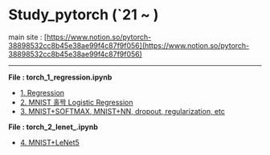 
# Study_pytorch (`21 ~ )

main site : [https://www.notion.so/pytorch-38898532cc8b45e38ae99f4c87f9f056](https://www.notion.so/pytorch-38898532cc8b45e38ae99f4c87f9f056)

---
**File : torch_1_regression.ipynb**
- [1. Regression](https://www.notion.so/1-Regression-ba4350728df94e15aa85dea06d911f41)
- [2. MNIST 홀짝 Logistic Regression ](https://www.notion.so/2-MNIST-Logistic-Regression-62d63325f5a745908ce816d822dfc5d8)
- [3. MNIST+SOFTMAX, MNIST+NN, dropout, regularization, etc](https://www.notion.so/3-MNIST-SOFTMAX-MNIST-NN-dropout-regularization-etc-c144db4b3c2f45e9829135ed5e1a5557)


**File : torch_2_lenet_.ipynb**
- [4. MNIST+LeNet5](https://www.notion.so/4-MNIST-LeNet5-434ba822c0334bfea4e6b07ca407a9fb)
